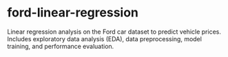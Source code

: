 # ford-linear-regression
Linear regression analysis on the Ford car dataset to predict vehicle prices. Includes exploratory data analysis (EDA), data preprocessing, model training, and performance evaluation.
